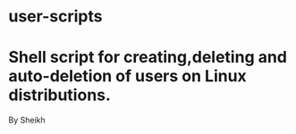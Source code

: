 # user-scripts
Shell script for creating,deleting and auto-deletion of users on Linux distributions.
===================================================================================
By Sheikh
